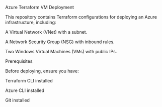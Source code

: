 Azure Terraform VM Deployment

This repository contains Terraform configurations for deploying an Azure infrastructure, including:

A Virtual Network (VNet) with a subnet.

A Network Security Group (NSG) with inbound rules.

Two Windows Virtual Machines (VMs) with public IPs.

Prerequisites

Before deploying, ensure you have:

Terraform CLI installed

Azure CLI installed

Git installed
